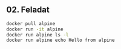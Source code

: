 ## 02. Feladat

```bash
docker pull alpine
docker run -it alpine
docker run alpine ls -l
docker run alpine echo Hello from alpine
```
